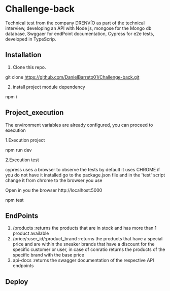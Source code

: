 # Challenge-back
Technical test from the company DRENVÍO as part of the technical interview, developing an API with Node js, mongose for the Mongo db database, Swggaer for endPoint documentation, Cypress for e2e tests, developed in TypeScrip.

## Installation

1. Clone this repo.

git clone https://github.com/DanielBarreto01/Challenge-back.git

2. install project module dependency

npm i

## Project_execution

The environment variables are already configured, you can proceed to execution

1.Execution project

npm run dev

2.Execution test

cypress uses a browser to observe the tests by default it uses CHROME if you do not have it installed go to the package.json file and in the 'test' script change it from chrome to the browser you use

Open in you the browser http://localhost:5000

npm test

## EndPoints

1. /products  :returns the products that are in stock and has more than 1 product available
2. /price/:user_id/:product_brand  :returns the products that have a special price and are within the sneaker brands that have a discount for the specific customer or user, in case of conratio returns the products of the specific brand with the base price
3. api-docs  :returns the swagger documentation of the respective API endpoints

## Deploy




